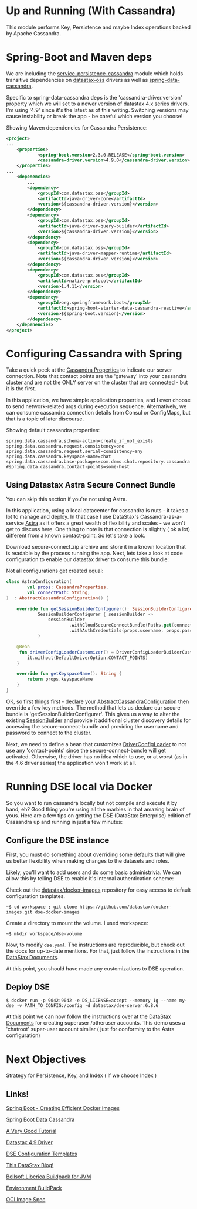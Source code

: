 # Up and Running (With Cassandra)

This module performs Key, Persistence and maybe Index operations backed by Apache Cassandra.

# Spring-Boot and Maven deps

We are including the [service-persistence-cassandra](http://www.google.com) module which holds transitive dependencies on
[datastax-oss](https://docs.datastax.com/en/developer/java-driver/4.9/manual/mapper/) drivers as well as [spring-data-cassandra]().

Specific to spring-data-cassandra deps is the 'cassandra-driver.version' property which we will
set to a newer version of datastax 4.x series drivers. I'm using '4.9' since it's the latest
as of this writing. Switching versions may cause instability or break the app - be careful
which version you choose!

Showing Maven dependencies for Cassandra Persistence:

```xml
<project>
...
    <properties>
            <spring-boot.version>2.3.0.RELEASE</spring-boot.version>
            <cassandra-driver.version>4.9.0</cassandra-driver.version>
    </properties>
...
    <depenencies>
        ...       
		<dependency>
			<groupId>com.datastax.oss</groupId>
			<artifactId>java-driver-core</artifactId>
			<version>${cassandra-driver.version}</version>
		</dependency>
		<dependency>
			<groupId>com.datastax.oss</groupId>
			<artifactId>java-driver-query-builder</artifactId>
			<version>${cassandra-driver.version}</version>
		</dependency>
		<dependency>
			<groupId>com.datastax.oss</groupId>
			<artifactId>java-driver-mapper-runtime</artifactId>
			<version>${cassandra-driver.version}</version>
		</dependency>
		<dependency>
			<groupId>com.datastax.oss</groupId>
			<artifactId>native-protocol</artifactId>
			<version>1.4.11</version>
		</dependency>
		<dependency>
			<groupId>org.springframework.boot</groupId>
			<artifactId>spring-boot-starter-data-cassandra-reactive</artifactId>
			<version>${spring-boot.version}</version>
		</dependency>
    </depenencies>
</project>
```

# Configuring Cassandra with Spring

Take a quick peek at the [Cassandra Properties](https://docs.spring.io/spring-boot/docs/current/api/org/springframework/boot/autoconfigure/cassandra/CassandraProperties.html) to indicate our server connection.
Note that contact points are the 'gateway' into your cassandra cluster and are not 
the ONLY server on the cluster that are connected - but it is the first.

In this application, we have simple application properties, and I even choose to send network-related args
during execution sequence. Alternatively, we can consume cassandra connection details from Consul or ConfigMaps, but 
that is a topic of later discourse.

Showing default cassandra properties:
```properties
spring.data.cassandra.schema-action=create_if_not_exists
spring.data.cassandra.request.consistency=one
spring.data.cassandra.request.serial-consistency=any
spring.data.cassandra.keyspace-name=chat
spring.data.cassandra.base-packages=com.demo.chat.repository.cassandra
#spring.data.cassandra.contact-points=some-host
```

## Using Datastax Astra Secure Connect Bundle

You can skip this section if you're not using Astra.

In this application, using a local datacenter for cassandra is nuts - it takes a lot to manage
and deploy. In that case I use DataStax's Cassandra-as-a-service [Astra](https://www.datastax.com/products/datastax-astra) as
it offers a great wealth of flexibility and scales - we won't get to discuss here. One thing
to note is that connection is slightly ( ok a lot) different from a known contact-point. So let's
take a look.

Download secure-connect.zip archive and store it in a known location that is readable
by the process running the app. Next, lets take a look at code configuration to enable 
our datastax driver to consume this bundle:

Not all configurations get created equal:

```kotlin
class AstraConfiguration(
        val props: CassandraProperties,
        val connectPath: String,
)  : AbstractCassandraConfiguration() {

    override fun getSessionBuilderConfigurer(): SessionBuilderConfigurer =
            SessionBuilderConfigurer { sessionBuilder ->
                sessionBuilder
                        .withCloudSecureConnectBundle(Paths.get(connectPath))
                        .withAuthCredentials(props.username, props.password)
            }

    @Bean
     fun driverConfigLoaderCustomizer() = DriverConfigLoaderBuilderCustomizer {
        it.without(DefaultDriverOption.CONTACT_POINTS)
    }

    override fun getKeyspaceName(): String {
        return props.keyspaceName
    }
}
```

OK, so first things first - declare your [AbstractCassandraConfiguration](https://docs.spring.io/spring-data/cassandra/docs/current/api/org/springframework/data/cassandra/config/AbstractCassandraConfiguration.html) then override a few key methods.
The method that lets us declare our secure bundle is 'getSessionBuilderConfigurer'. This gives us
a way to alter the existing [SessionBuilder](https://docs.datastax.com/en/drivers/java/4.0/com/datastax/oss/driver/api/core/session/SessionBuilder.html) and provide it additional cluster discovery details
for accessing the secure-connect-bundle and providing the username and password to connect to the cluster.

Next, we need to define a bean that customizes [DriverConfigLoader](https://docs.datastax.com/en/drivers/java/4.0/com/datastax/oss/driver/api/core/config/DriverConfigLoader.html) to not use any 'contact-points' since
the secure-connect-bundle will get activated. Otherwise, the driver has no idea which to use, or at worst
(as in the 4.6 driver series) the application won't work at all.

# Running DSE local via Docker

So you want to run cassandra locally but not compile and execute it by hand, eh?  Good thing you're using 
all the marbles in that amazing brain of yous.  Here are a few tips on getting the DSE (DataStax Enterprise) 
edition of Cassandra up and running in just a few minutes:

## Configure the DSE instance

First, you must do something about overriding some defaults that will give us 
better flexibility when making changes to the datasets and roles.

Likely, you'll want to add users and do some basic administrivia. We can allow this by telling DSE 
to enable it's internal authentication scheme:

Check out the [datastax/docker-images](https://github.com/datastax/docker-images) repository for easy access to
default configuration templates.

```shell script
~$ cd workspace ; git clone https://github.com/datastax/docker-images.git dse-docker-images
```
 
Create a directory to mount the volume. I used workspace:

```shell script
~$ mkdir workspace/dse-volume
```

Now, to modify `dse.yaml`. The instructions are reproducible, but check out the docs for up-to-date mentions.
For that, just follow the instructions in the [DataStax Documents](https://docs.datastax.com/en/security/6.7/security/Auth/secEnableDseAuthenticator.html).

At this point, you should have made any customizations to DSE operation.

## Deploy DSE 

```shell script
$ docker run -p 9042:9042 -e DS_LICENSE=accept --memory 1g --name my-dse -v PATH_TO_CONFIG:/config -d datastax/dse-server:6.8.6
```

At this point we can now follow the instructions over at the [DataStax Documents](https://docs.datastax.com/en/security/6.7/security/Auth/secCreateRootAccount.html) 
for creating superuser /otheruser accounts. This demo uses a 'chatroot' super-user account similar ( just for conformity to the Astra configuration)

# Next Objectives

Strategy for Persistence, Key, and Index ( if we choose Index )

## Links!

[Spring Boot - Creating Efficient Docker Images](https://spring.io/blog/2020/08/14/creating-efficient-docker-images-with-spring-boot-2-3)

[Spring Boot Data Cassandra](https://docs.spring.io/spring-data/cassandra/docs/current/reference/html/#reference)

[A Very Good Tutorial](https://tanzu.vmware.com/developer/blog/save-your-stack-build-cloud-native-apps-with-spring-kubernetes-and-cassandra/)

[Datastax 4.9 Driver](https://docs.datastax.com/en/developer/java-driver/4.9/manual/mapper/)

[DSE Configuration Templates](https://github.com/datastax/docker-images/tree/master/config-templates)

[This DataStax Blog!](https://www.datastax.com/blog/docker-tutorial)

[Bellsoft Liberica Buildpack for JVM](https://github.com/paketo-buildpacks/bellsoft-liberica)

[Environment BuildPack](https://github.com/paketo-buildpacks/environment-variables)

[OCI Image Spec](https://github.com/opencontainers/image-spec/blob/master/config.md)
